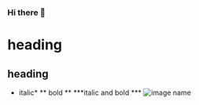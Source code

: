### Hi there 👋

# heading 
## heading

* italic*
** bold **
***italic and bold ***
![image name](C:\Users\admin\Desktop)
